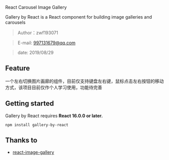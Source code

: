 React Carousel Image Gallery

Gallery by React is a React component for building image galleries and carousels

> Author：zwf193071

> E-mail: 997131679@qq.com

> date: 2019/08/29

<!-- ## 特别声明
>  本项目的核心内容来源于react-image-gallery，只不过在本项目内换用webpack打包压缩，源地址为：https://github.com/xiaolin/react-image-gallery.git 。  如有侵权，请联系我删除。 -->

## Feature
一个左右切换图片画廊的组件，目前仅支持键盘左右键，鼠标点击左右按钮的移动方式，该项目目前仅作个人学习使用，功能待完善

## Getting started

Gallery by React requires **React 16.0.0 or later.**

```
npm install gallery-by-react
```

## Thanks to
* [react-image-gallery](https://github.com/xiaolin/react-image-gallery)